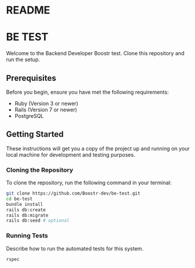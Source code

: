 # README

# BE TEST

Welcome to the Backend Developer Boostr test. Clone this repository and run the setup.

## Prerequisites

Before you begin, ensure you have met the following requirements:
- Ruby (Version 3 or newer)
- Rails (Version 7 or newer)
- PostgreSQL

## Getting Started

These instructions will get you a copy of the project up and running on your local machine for development and testing purposes.

### Cloning the Repository

To clone the repository, run the following command in your terminal:

```bash
git clone https://github.com/Boostr-dev/be-test.git
cd be-test
bundle install
rails db:create
rails db:migrate
rails db:seed # optional
```
### Running Tests
Describe how to run the automated tests for this system.

```bash
rspec
```
